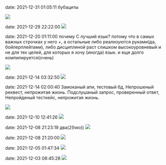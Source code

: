 date: 2021-12-31 01:05:11
бубациты

![](/static/img/Pvp62u8fM4A.jpg)

date: 2021-12-29 22:22:00
![](/static/img/mWBfYv3rKAI.jpg)

date: 2021-12-20 01:11:00
почему С лучший язык? потому что в самых важных строчках у него +, а остальные либо реализуются руками(да, бойлерплейтами), либо дисциплиной
раст слишком высокоуровневый и не для тех целей, для которых я хочу (иногда) язык. и еще долго компилируется(очень)

![](/static/img/Mf5k3mUFZ5U.jpg)

date: 2021-12-14 03:32:50
![](/static/img/7LfGSYrpDG8.jpg)

date: 2021-12-14 02:00:40
Замоканый апи, тестовый бд,
Непрошеный реквест, непрожитая жизнь.
Подслушаный запрос, проверенный ответ,
Непройденый тесткейс, непрожитая жизнь.

![](/static/img/FSygwQKL8K0.jpg)

date: 2021-12-10 12:41:26
![](/static/img/rfB6QhG9-Uc.jpg)

date: 2021-12-08 21:23:19
два(2(two))
![](/static/img/pGfOOqmRYCY.jpg)

date: 2021-12-08 21:20:00
![](/static/img/KxoS5vJA7YU.jpg)

date: 2021-12-05 01:47:34
![](/static/img/m9z0ROeVaUY.jpg)

date: 2021-12-03 08:45:28
![](/static/img/PQkMGwelOS8.jpg)
